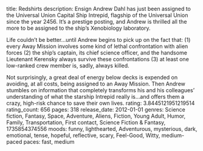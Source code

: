 title: Redshirts
description: Ensign Andrew Dahl has just been assigned to the Universal Union Capital Ship Intrepid, flagship of the Universal Union since the year 2456. It’s a prestige posting, and Andrew is thrilled all the more to be assigned to the ship’s Xenobiology laboratory.

Life couldn’t be better…until Andrew begins to pick up on the fact that:
(1) every Away Mission involves some kind of lethal confrontation with alien forces
(2) the ship’s captain, its chief science officer, and the handsome Lieutenant Kerensky always survive these confrontations
(3) at least one low-ranked crew member is, sadly, always killed.

Not surprisingly, a great deal of energy below decks is expended on avoiding, at all costs, being assigned to an Away Mission. Then Andrew stumbles on information that completely transforms his and his colleagues’ understanding of what the starship Intrepid really is…and offers them a crazy, high-risk chance to save their own lives.
rating: 3.8445121951219514
rating_count: 656
pages: 318
release_date: 2012-01-01
genres: Science fiction, Fantasy, Space, Adventure, Aliens, Fiction, Young Adult, Humor, Family, Transportation, First contact, Science Fiction & Fantasy, 1735854374556
moods: funny, lighthearted, Adventurous, mysterious, dark, emotional, tense, hopeful, reflective, scary, Feel-Good, Witty, medium-paced
paces: fast, medium